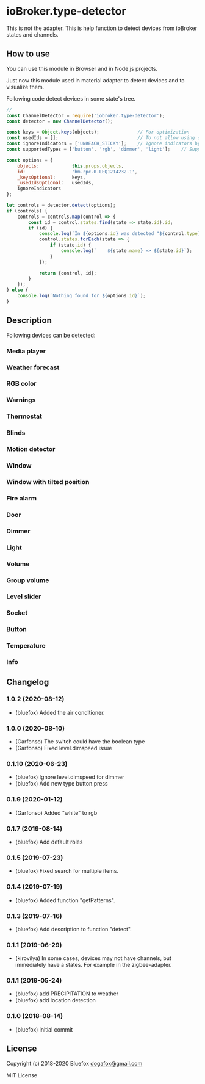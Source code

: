 # ioBroker.type-detector

This is not the adapter. This is help function to detect devices from ioBroker states and channels.

## How to use
You can use this module in Browser and in Node.js projects. 

Just now this module used in material adapter to detect devices and to visualize them.

Following code detect devices in some state's tree.

```javascript
// 
const ChannelDetector = require('iobroker.type-detector');
const detector = new ChannelDetector();

const keys = Object.keys(objects);				// For optimization
const usedIds = [];                 			// To not allow using of same ID in more than one device
const ignoreIndicators = ['UNREACH_STICKY'];    // Ignore indicators by name
const supportedTypes = ['button', 'rgb', 'dimmer', 'light'];	// Supported types. Leave it null if you want to get ALL devices.

const options = {
	objects:            this.props.objects,
	id:                 'hm-rpc.0.LEQ1214232.1',
	_keysOptional:      keys,
	_usedIdsOptional:   usedIds,
	ignoreIndicators
};

let controls = detector.detect(options);
if (controls) {
	controls = controls.map(control => {
		const id = control.states.find(state => state.id).id;
		if (id) {
			console.log(`In ${options.id} was detected "${control.type}" with following states:`);
			control.states.forEach(state => {
				if (state.id) {
					console.log(`    ${state.name} => ${state.id}`);
				}
			});

			return {control, id};
		}
	});
} else {
	console.log(`Nothing found for ${options.id}`);
}
```


## Description
Following devices can be detected:


### Media player

### Weather forecast

### RGB color

### Warnings

### Thermostat

### Blinds

### Motion detector

### Window

### Window with tilted position

### Fire alarm

### Door

### Dimmer

### Light

### Volume

### Group volume

### Level slider

### Socket

### Button

### Temperature

### Info


## Changelog
### 1.0.2 (2020-08-12)
* (bluefox) Added the air conditioner.

### 1.0.0 (2020-08-10)
* (Garfonso) The switch could have the boolean type 
* (Garfonso) Fixed level.dimspeed issue

### 0.1.10 (2020-06-23)
* (bluefox) Ignore level.dimspeed for dimmer
* (bluefox) Add new type button.press

### 0.1.9 (2020-01-12)
* (Garfonso) Added "white" to rgb

### 0.1.7 (2019-08-14)
* (bluefox) Add default roles

### 0.1.5 (2019-07-23)
* (bluefox) Fixed search for multiple items.

### 0.1.4 (2019-07-19)
* (bluefox) Added function "getPatterns".

### 0.1.3 (2019-07-16)
* (bluefox) Add description to function "detect".

### 0.1.1 (2019-06-29)
* (kirovilya) In some cases, devices may not have channels, but immediately have a states. For example in the zigbee-adapter.

### 0.1.1 (2019-05-24)
* (bluefox) add PRECIPITATION to weather
* (bluefox) add location detection

### 0.1.0 (2018-08-14)
* (bluefox) initial commit



## License

Copyright (c) 2018-2020 Bluefox <dogafox@gmail.com>

MIT License
